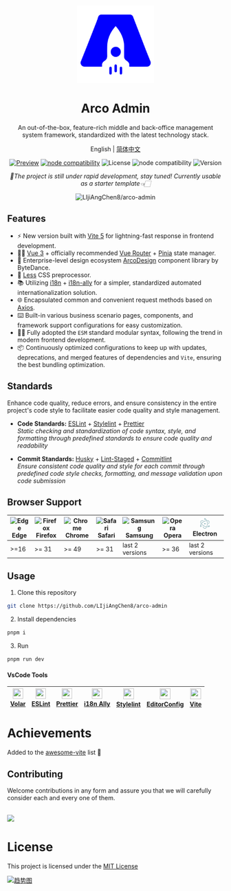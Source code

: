 <div align="center">

<a href="https://github.com/LIjiAngChen8/arco-admin">
  <img width="180" src="./docs/logo.svg" alt="Arco admin logo">
</a>

<h1>Arco Admin</h1>
<p>An out-of-the-box, feature-rich middle and back-office management system framework, standardized with the latest technology stack.</p>

English | [简体中文](./README.md)

[![Preview](https://img.shields.io/badge/%E9%A2%84%E8%A7%88%E5%9C%B0%E5%9D%80-8A2BE2?color=%2314C9C9)](https://arco-admin.cn)
<a href="https://nodejs.org/en/about/previous-releases" target="_blank"><img src="https://img.shields.io/node/v/vite.svg" alt="node compatibility"></a>
<img alt="License" src="https://img.shields.io/github/license/LIjiAngChen8/arco-admin">
<img src="https://img.shields.io/github/last-commit/LIjiAngChen8/arco-admin.svg" alt="node compatibility">
<img alt="Version" src="https://img.shields.io/github/package-json/v/LIjiAngChen8/arco-admin/main">

*📌The project is still under rapid development, stay tuned! Currently usable as a starter template👈🏻*

<picture>
  <source media="(prefers-color-scheme: dark)" srcset="https://next.ossinsight.io/widgets/official/compose-last-28-days-stats/thumbnail.png?repo_id=725470717&image_size=auto&color_scheme=dark" width="655" height="auto">
  <img alt="LIjiAngChen8/arco-admin" src="https://next.ossinsight.io/widgets/official/compose-last-28-days-stats/thumbnail.png?repo_id=725470717&image_size=auto&color_scheme=light" width="655" height="auto">
</picture>

</div>

## Features
+ ⚡️ New version built with [Vite 5](https://vitejs.dev) for lightning-fast response in frontend development.
+ 👍🏻 [Vue 3](https://vuejs.org) + officially recommended [Vue Router](https://router.vuejs.org) + [Pinia](https://pinia.vuejs.org) state manager.
+ 🔩 Enterprise-level design ecosystem [ArcoDesign](https://arco.design/) component library by ByteDance.
+ 🎨 [Less](http://lesscss.org/) CSS preprocessor.
+ 📚 Utilizing [i18n](https://github.com/intlify/vue-i18n-next/tree/master/packages/vue-i18n#readme) + [i18n-ally](https://github.com/lokalise/i18n-ally) for a simpler, standardized automated internationalization solution.
+ 🌐 Encapsulated common and convenient request methods based on [Axios](https://axios-http.com).
+ ⌨️ Built-in various business scenario pages, components, and framework support configurations for easy customization.
+ 🧚🏻 Fully adopted the `ESM` standard modular syntax, following the trend in modern frontend development.
+ 📦 Continuously optimized configurations to keep up with updates, deprecations, and merged features of dependencies and `Vite`, ensuring the best bundling optimization.

## Standards
Enhance code quality, reduce errors, and ensure consistency in the entire project's code style to facilitate easier code quality and style management.

+ **Code Standards:**  [ESLint](https://eslint.org/) + [Stylelint](https://stylelint.io) + [Prettier](https://prettier.io)<br/>
    *Static checking and standardization of code syntax, style, and formatting through predefined standards to ensure code quality and readability*

+ **Commit Standards:**  [Husky](https://typicode.github.io/husky/#/) + [Lint-Staged](https://github.com/okonet/lint-staged) + [Commitlint](https://commitlint.js.org)<br/>
  *Ensure consistent code quality and style for each commit through predefined code style checks, formatting, and message validation upon code submission*

## Browser Support

| <img src="https://raw.githubusercontent.com/alrra/browser-logos/master/src/edge/edge_48x48.png" alt="Edge" width="24px" height="24px" /><br/>Edge | <img src="https://raw.githubusercontent.com/alrra/browser-logos/master/src/firefox/firefox_48x48.png" alt="Firefox" width="24px" height="24px" /><br/>Firefox | <img src="https://raw.githubusercontent.com/alrra/browser-logos/master/src/chrome/chrome_48x48.png" alt="Chrome" width="24px" height="24px" /><br/>Chrome | <img src="https://raw.githubusercontent.com/alrra/browser-logos/master/src/safari/safari_48x48.png" alt="Safari" width="24px" height="24px" /><br/>Safari | <img src="https://raw.githubusercontent.com/alrra/browser-logos/master/src/samsung-internet/samsung-internet_48x48.png" alt="Samsung" width="24px" height="24px" /><br/>Samsung | <img src="https://raw.githubusercontent.com/alrra/browser-logos/master/src/opera/opera_48x48.png" alt="Opera" width="24px" height="24px" /><br/>Opera | <img src="https://raw.githubusercontent.com/alrra/browser-logos/master/src/electron/electron_48x48.png" alt="Electron" width="24px" height="24px" /><br/>Electron |
| --------- | --------- | --------- | --------- | --------- | --------- | --------- |
| >=16| >= 31 | >= 49| >= 31| last 2 versions| >= 36 | last 2 versions

## Usage
1. Clone this repository
```bash
git clone https://github.com/LIjiAngChen8/arco-admin
```
2. Install dependencies
```bash
pnpm i
```
3. Run
```bash
pnpm run dev
```

#### VsCode Tools

| [<img src="https://vue.gallerycdn.vsassets.io/extensions/vue/volar/1.8.24/1701250883040/Microsoft.VisualStudio.Services.Icons.Default" width="24px" height="24px" /><br>Volar](https://marketplace.visualstudio.com/items?itemName=Vue.volar) | [<img src="https://dbaeumer.gallerycdn.vsassets.io/extensions/dbaeumer/vscode-eslint/2.4.2/1687441427519/Microsoft.VisualStudio.Services.Icons.Default" width="24px" height="24px" /><br>ESLint](https://marketplace.visualstudio.com/items?itemName=dbaeumer.vscode-eslint) |[<img src="https://esbenp.gallerycdn.vsassets.io/extensions/esbenp/prettier-vscode/10.1.0/1690819498575/Microsoft.VisualStudio.Services.Icons.Default" width="24px" height="24px" /><br>Prettier](https://marketplace.visualstudio.com/items?itemName=esbenp.prettier-vscode) |[<img src="https://lokalise.gallerycdn.vsassets.io/extensions/lokalise/i18n-ally/2.12.0/1695476646920/Microsoft.VisualStudio.Services.Icons.Default" width="24px" height="24px" /><br>i18n Ally](https://marketplace.visualstudio.com/items?itemName=Lokalise.i18n-ally) |[<img src="https://stylelint.gallerycdn.vsassets.io/extensions/stylelint/vscode-stylelint/1.3.0/1698920117910/Microsoft.VisualStudio.Services.Icons.Default" width="25px" height="25px" /><br>Stylelint](https://marketplace.visualstudio.com/items?itemName=stylelint.vscode-stylelint)|[<img src="https://editorconfig.gallerycdn.vsassets.io/extensions/editorconfig/editorconfig/0.16.4/1607315835386/Microsoft.VisualStudio.Services.Icons.Default" width="25px" height="25px" /><br>EditorConfig](https://marketplace.visualstudio.com/items?itemName=EditorConfig.EditorConfig)|[<img src="https://antfu.gallerycdn.vsassets.io/extensions/antfu/vite/0.2.5/1622972526798/Microsoft.VisualStudio.Services.Icons.Default" width="25px" height="25px" /><br>Vite](https://marketplace.visualstudio.com/items?itemName=antfu.vite)|
| --- | --- | --- | ---| --- | --- | --- |

# Achievements
Added to the [awesome-vite](https://github.com/vitejs/awesome-vite#vue-3) list 🎉

## Contributing

Welcome contributions in any form and assure you that we will carefully consider each and every one of them.<br/><br/>

<a href="https://github.com/LIjiAngChen8/arco-admin/graphs/contributors"><img src="https://contrib.rocks/image?repo=LIjiAngChen8/arco-admin" />
</a><br/>

# License
This project is licensed under the [MIT License](./LICENSE)

[![趋势图](https://starchart.cc/LIjiAngChen8/arco-admin.svg)](https://starchart.cc/LIjiAngChen8/arco-admin)